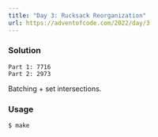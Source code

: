 ```yaml
---
title: "Day 3: Rucksack Reorganization"
url: https://adventofcode.com/2022/day/3
---
```


### Solution
```
Part 1: 7716
Part 2: 2973
```
Batching + set intersections.

### Usage
```
$ make
```
